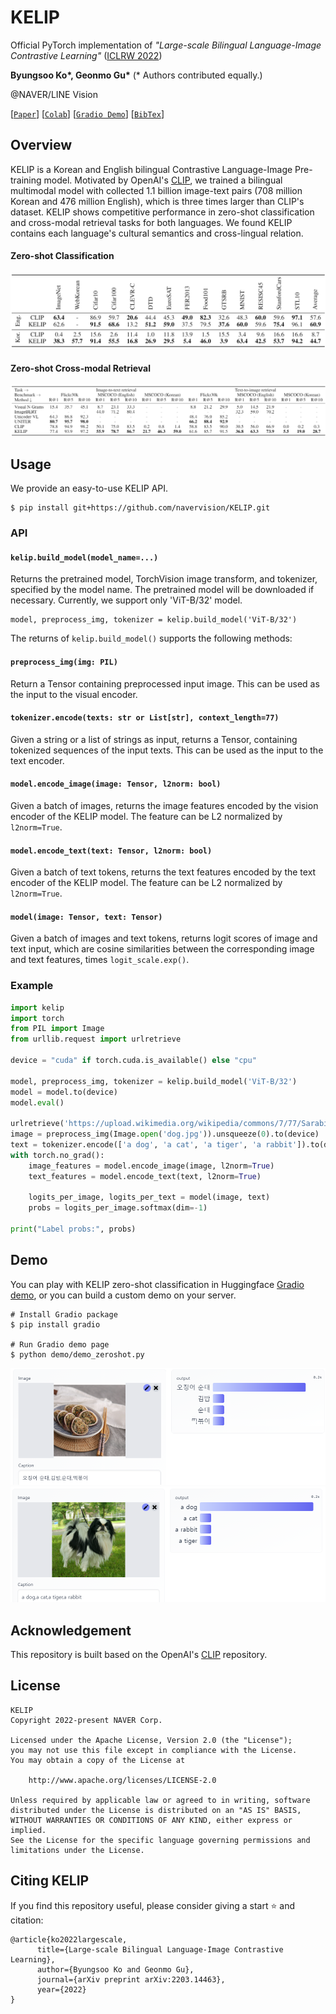 # KELIP

Official PyTorch implementation of *"Large-scale Bilingual Language-Image Contrastive Learning"* ([ICLRW 2022](https://meta.wikimedia.org/wiki/Wiki-M3L))

**Byungsoo Ko\*, Geonmo Gu\***
(* Authors contributed equally.)

@NAVER/LINE Vision

[[`Paper`](https://arxiv.org/abs/2203.14463)] [[`Colab`](https://colab.research.google.com/github/navervision/KELIP/blob/master/notebooks/Interacting_with_KELIP.ipynb)] [[`Gradio Demo`](https://huggingface.co/spaces/navervision/KELIP)] [[`BibTex`](https://github.com/navervision/KELIP#citing-kelip)]

## Overview
KELIP is a Korean and English bilingual Contrastive Language-Image Pre-training model. Motivated by OpenAI's [CLIP](https://github.com/openai/CLIP), we trained a bilingual multimodal model with collected 1.1 billion image-text pairs (708 million Korean and 476 million English), which is three times larger than CLIP's dataset. KELIP shows competitive performance in zero-shot classification and cross-modal retrieval tasks for both languages. We found KELIP contains each language's cultural semantics and cross-lingual relation.

#### Zero-shot Classification
![classification](.github/classification.png)

#### Zero-shot Cross-modal Retrieval
![retrieval](.github/retrieval.png)

## Usage
We provide an easy-to-use KELIP API.

```
$ pip install git+https://github.com/navervision/KELIP.git
```

### API

#### `kelip.build_model(model_name=...)`
Returns the pretrained model, TorchVision image transform, and tokenizer, specified by the model name. The pretrained model will be downloaded if necessary. Currently, we support only 'ViT-B/32' model.

```
model, preprocess_img, tokenizer = kelip.build_model('ViT-B/32')
```

The returns of `kelip.build_model()` supports the following methods:

#### `preprocess_img(img: PIL)`
Return a Tensor containing preprocessed input image. This can be used as the input to the visual encoder.

#### `tokenizer.encode(texts: str or List[str], context_length=77)`
Given a string or a list of strings as input, returns a Tensor, containing tokenized sequences of the input texts. This can be used as the input to the text encoder.

#### `model.encode_image(image: Tensor, l2norm: bool)`
Given a batch of images, returns the image features encoded by the vision encoder of the KELIP model. The feature can be L2 normalized by `l2norm=True`.

#### `model.encode_text(text: Tensor, l2norm: bool)`
Given a batch of text tokens, returns the text features encoded by the text encoder of the KELIP model. The feature can be L2 normalized by `l2norm=True`.

#### `model(image: Tensor, text: Tensor)`
Given a batch of images and text tokens, returns logit scores of image and text input, which are cosine similarities between the corresponding image and text features, times `logit_scale.exp()`.

### Example

```python
import kelip
import torch
from PIL import Image
from urllib.request import urlretrieve

device = "cuda" if torch.cuda.is_available() else "cpu"

model, preprocess_img, tokenizer = kelip.build_model('ViT-B/32')
model = model.to(device)
model.eval()

urlretrieve('https://upload.wikimedia.org/wikipedia/commons/7/77/Sarabi-dog.jpg', 'dog.jpg')
image = preprocess_img(Image.open('dog.jpg')).unsqueeze(0).to(device)
text = tokenizer.encode(['a dog', 'a cat', 'a tiger', 'a rabbit']).to(device)
with torch.no_grad():
    image_features = model.encode_image(image, l2norm=True)
    text_features = model.encode_text(text, l2norm=True)

    logits_per_image, logits_per_text = model(image, text)
    probs = logits_per_image.softmax(dim=-1)

print("Label probs:", probs)
```

## Demo
You can play with KELIP zero-shot classification in Huggingface [Gradio demo](https://huggingface.co/spaces/navervision/KELIP), or you can build a custom demo on your server.

```
# Install Gradio package
$ pip install gradio

# Run Gradio demo page
$ python demo/demo_zeroshot.py
```

![demo_kor](.github/demo_kor.png)
![demo_en](.github/demo_en.png)

## Acknowledgement
This repository is built based on the OpenAI's [CLIP](https://github.com/openai/CLIP) repository.

## License
```
KELIP
Copyright 2022-present NAVER Corp.

Licensed under the Apache License, Version 2.0 (the "License");
you may not use this file except in compliance with the License.
You may obtain a copy of the License at

    http://www.apache.org/licenses/LICENSE-2.0

Unless required by applicable law or agreed to in writing, software
distributed under the License is distributed on an "AS IS" BASIS,
WITHOUT WARRANTIES OR CONDITIONS OF ANY KIND, either express or implied.
See the License for the specific language governing permissions and
limitations under the License.
```

## Citing KELIP
If you find this repository useful, please consider giving a start :star: and citation:

```
@article{ko2022largescale,
      title={Large-scale Bilingual Language-Image Contrastive Learning}, 
      author={Byungsoo Ko and Geonmo Gu},
      journal={arXiv preprint arXiv:2203.14463},
      year={2022}
}
```
